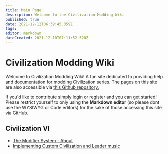 ```yaml
---
title: Main Page
description: Welcome to the Civilization Modding Wiki
published: true
date: 2021-12-12T06:39:45.359Z
tags: 
editor: markdown
dateCreated: 2021-12-10T07:11:52.520Z
---
```


# Civilization Modding Wiki 
Welcome to Civilization Modding Wiki! A fan site dedicated to providing help and documentation for modding Civilization series. The pages on this site are also accessible via [this Github repository.](https://github.com/Sukritact/civilization-modding-wiki)

If you'd like to contribute simply login or register and you can get started! Please restrict yourself to only using the **Markdown editor** (so please dont use the WYSIWYG or Code editors) for the sake of those accessing this site via GitHub.

## Civilization VI
* [The Modifier System - About](civilization-vi/database-modding/modifier-system/modifier-system.md)
* [Implementing Custom Civilization and Leader music](civilization-vi/audio-modding/custom-civilization-music.md)